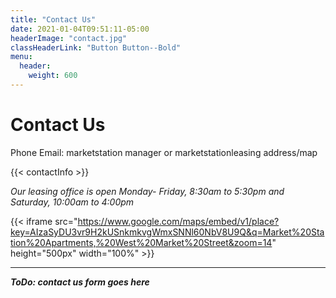 ```yaml
---
title: "Contact Us"
date: 2021-01-04T09:51:11-05:00
headerImage: "contact.jpg"
classHeaderLink: "Button Button--Bold"
menu:
  header:
    weight: 600
---
```


# Contact Us

Phone
Email: marketstation manager or marketstationleasing
address/map

{{< contactInfo >}}

*Our leasing office is open Monday- Friday, 8:30am to 5:30pm and Saturday, 10:00am to 4:00pm*

{{< iframe src="https://www.google.com/maps/embed/v1/place?key=AIzaSyDU3vr9H2kUSnkmkvgWmxSNNl60NbV8U9Q&q=Market%20Station%20Apartments,%20West%20Market%20Street&zoom=14" height="500px" width="100%" >}}

***

***ToDo: contact us form goes here***
